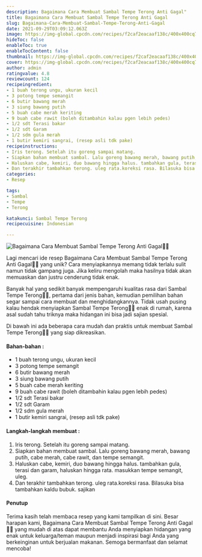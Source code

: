 ```yaml
---
description: Bagaimana Cara Membuat Sambal Tempe Terong Anti Gagal"
title: Bagaimana Cara Membuat Sambal Tempe Terong Anti Gagal
slug: Bagaimana-Cara-Membuat-Sambal-Tempe-Terong-Anti-Gagal
date: 2021-09-29T03:09:12.063Z
image: https://img-global.cpcdn.com/recipes/f2caf2eacaaf138c/400x400cq70/photo.jpg
hideToc: false
enableToc: true
enableTocContent: false
thumbnail: https://img-global.cpcdn.com/recipes/f2caf2eacaaf138c/400x400cq70/photo.jpg
cover: https://img-global.cpcdn.com/recipes/f2caf2eacaaf138c/400x400cq70/photo.jpg
author: admin
ratingvalue: 4.8
reviewcount: 124
recipeingredient:
- 1 buah terong ungu, ukuran kecil
- 3 potong tempe semangit
- 6 butir bawang merah
- 3 siung bawang putih
- 5 buah cabe merah keriting
- 9 buah cabe rawit (boleh ditambahin kalau pgen lebih pedes)
- 1/2 sdt Terasi bakar
- 1/2 sdt Garam
- 1/2 sdm gula merah
- 1 butir kemiri sangrai, (resep asli tdk pake)
recipeinstructions:
- Iris terong. Setelah itu goreng sampai matang.
- Siapkan bahan membuat sambal. Lalu goreng bawang merah, bawang putih, cabe merah, cabe rawit, dan tempe semangit.
- Haluskan cabe, kemiri, duo bawang hingga halus. tambahkan gula, terasi dan garam, haluskan hingga rata. masukkan tempe semangit, uleg.
- Dan terakhir tambahkan terong. uleg rata.koreksi rasa. Bilasuka bisa tambahkan kaldu bubuk. sajikan
categories:
- Resep

tags:
- Sambal
- Tempe
- Terong

katakunci: Sambal Tempe Terong
recipecuisine: Indonesian

---
```


![Bagaimana Cara Membuat Sambal Tempe Terong Anti Gagal👩‍🍳](https://img-global.cpcdn.com/recipes/f2caf2eacaaf138c/400x400cq70/photo.jpg)

Lagi mencari ide resep Bagaimana Cara Membuat Sambal Tempe Terong Anti Gagal👩‍🍳 yang unik? Cara menyiapkannya memang tidak terlalu sulit namun tidak gampang juga. Jika keliru mengolah maka hasilnya tidak akan memuaskan dan justru cenderung tidak enak.

Banyak hal yang sedikit banyak mempengaruhi kualitas rasa dari Sambal Tempe Terong👩‍🍳, pertama dari jenis bahan, kemudian pemilihan bahan segar sampai cara membuat dan menghidangkannya. Tidak usah pusing kalau hendak menyiapkan Sambal Tempe Terong👩‍🍳 enak di rumah, karena asal sudah tahu triknya maka hidangan ini bisa jadi sajian spesial.

Di bawah ini ada beberapa cara mudah dan praktis untuk membuat Sambal Tempe Terong👩‍🍳 yang siap dikreasikan.

<!--inarticleads1-->

#### Bahan-bahan :

- 1 buah terong ungu, ukuran kecil
- 3 potong tempe semangit
- 6 butir bawang merah
- 3 siung bawang putih
- 5 buah cabe merah keriting
- 9 buah cabe rawit (boleh ditambahin kalau pgen lebih pedes)
- 1/2 sdt Terasi bakar
- 1/2 sdt Garam
- 1/2 sdm gula merah
- 1 butir kemiri sangrai, (resep asli tdk pake)

<!--inarticleads2-->

#### Langkah-langkah membuat :

1. Iris terong. Setelah itu goreng sampai matang.
1. Siapkan bahan membuat sambal. Lalu goreng bawang merah, bawang putih, cabe merah, cabe rawit, dan tempe semangit.
1. Haluskan cabe, kemiri, duo bawang hingga halus. tambahkan gula, terasi dan garam, haluskan hingga rata. masukkan tempe semangit, uleg.
1. Dan terakhir tambahkan terong. uleg rata.koreksi rasa. Bilasuka bisa tambahkan kaldu bubuk. sajikan

#### Penutup

Terima kasih telah membaca resep yang kami tampilkan di sini. Besar harapan kami, Bagaimana Cara Membuat Sambal Tempe Terong Anti Gagal👩‍🍳 yang mudah di atas dapat membantu Anda menyiapkan hidangan yang enak untuk keluarga/teman maupun menjadi inspirasi bagi Anda yang berkeinginan untuk berjualan makanan. Semoga bermanfaat dan selamat mencoba!